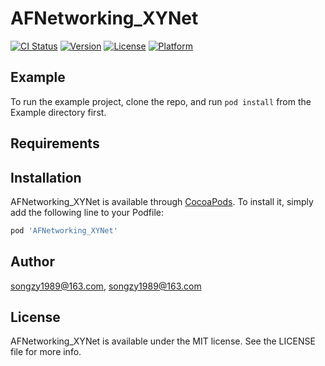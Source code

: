 # AFNetworking_XYNet

[![CI Status](http://img.shields.io/travis/songzy1989@163.com/AFNetworking_XYNet.svg?style=flat)](https://travis-ci.org/songzy1989@163.com/AFNetworking_XYNet)
[![Version](https://img.shields.io/cocoapods/v/AFNetworking_XYNet.svg?style=flat)](http://cocoapods.org/pods/AFNetworking_XYNet)
[![License](https://img.shields.io/cocoapods/l/AFNetworking_XYNet.svg?style=flat)](http://cocoapods.org/pods/AFNetworking_XYNet)
[![Platform](https://img.shields.io/cocoapods/p/AFNetworking_XYNet.svg?style=flat)](http://cocoapods.org/pods/AFNetworking_XYNet)

## Example

To run the example project, clone the repo, and run `pod install` from the Example directory first.

## Requirements

## Installation

AFNetworking_XYNet is available through [CocoaPods](http://cocoapods.org). To install
it, simply add the following line to your Podfile:

```ruby
pod 'AFNetworking_XYNet'
```

## Author

songzy1989@163.com, songzy1989@163.com

## License

AFNetworking_XYNet is available under the MIT license. See the LICENSE file for more info.
